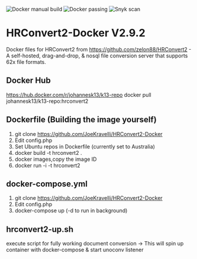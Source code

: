 ![Docker manual build](https://img.shields.io/docker/automated/johannesk13/k13-repo)
![Docker passing](https://img.shields.io/badge/docker%20build-passing-brightgreen)
![Snyk scan](https://img.shields.io/badge/snyk-scanned-blueviolet)

# HRConvert2-Docker V2.9.2

Docker files for HRConvert2 from https://github.com/zelon88/HRConvert2 - A self-hosted, drag-and-drop, & nosql file conversion server that supports 62x file formats.

## Docker Hub
https://hub.docker.com/r/johannesk13/k13-repo
docker pull johannesk13/k13-repo:hrconvert2


## Dockerfile (Building the image yourself)

1. git clone https://github.com/JoeKravelli/HRConvert2-Docker
2. Edit config.php
3. Set Ubuntu repos in Dockerfile (currently set to Australia)
4. docker build -t hrconvert2 .
5. docker images,copy the image ID
6. docker run -i -t hrconvert2
 

## docker-compose.yml

1. git clone https://github.com/JoeKravelli/HRConvert2-Docker
2. Edit config.php
3. docker-compose up (-d to run in background)

## hrconvert2-up.sh

execute script for fully working document conversion
-> This will spin up container with docker-compose & start unoconv listener
